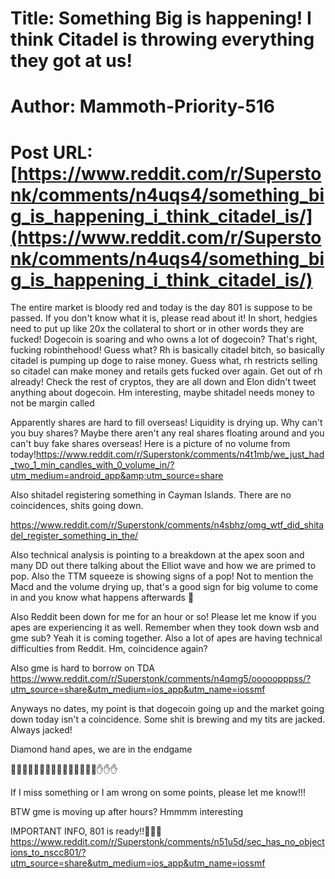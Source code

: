 # Title: Something Big is happening! I think Citadel is throwing everything they got at us!
# Author: Mammoth-Priority-516
# Post URL: [https://www.reddit.com/r/Superstonk/comments/n4uqs4/something_big_is_happening_i_think_citadel_is/](https://www.reddit.com/r/Superstonk/comments/n4uqs4/something_big_is_happening_i_think_citadel_is/)


The entire market is bloody red and today is the day 801 is suppose to be passed. If you don't know what it is, please read about it! In short, hedgies need to put up like 20x the collateral to short or in other words they are fucked! Dogecoin is soaring and who owns a lot of dogecoin? That's right, fucking robinthehood! Guess what? Rh is basically citadel bitch, so basically citadel is pumping up doge to raise money. Guess what, rh restricts selling so citadel can make money and retails gets fucked over again. Get out of rh already! Check the rest of cryptos, they are all down and Elon didn't tweet anything about dogecoin. Hm interesting, maybe shitadel needs money to not be margin called

Apparently shares are hard to fill overseas! Liquidity is drying up. Why can't you buy shares? Maybe there aren't any real shares floating around and you can't buy fake shares overseas! Here is a picture of no volume from today!https://www.reddit.com/r/Superstonk/comments/n4t1mb/we_just_had_two_1_min_candles_with_0_volume_in/?utm_medium=android_app&amp;utm_source=share

Also shitadel registering something in Cayman Islands. There are no coincidences, shits going down.

https://www.reddit.com/r/Superstonk/comments/n4sbhz/omg_wtf_did_shitadel_register_something_in_the/

Also technical analysis is pointing to a breakdown at the apex soon and many DD out there talking about the Elliot wave and how we are primed to pop. Also the TTM squeeze is showing signs of a pop! Not to mention the Macd and the volume drying up, that's a good sign for big volume to come in and you know what happens afterwards 🚀

Also Reddit been down for me for an hour or so! Please let me know if you apes are experiencing it as well. Remember when they took down wsb and gme sub? Yeah it is coming together. Also a lot of apes are having technical difficulties from Reddit. Hm, coincidence again?

Also gme is hard to borrow on TDA
https://www.reddit.com/r/Superstonk/comments/n4qmg5/ooooopppss/?utm_source=share&utm_medium=ios_app&utm_name=iossmf

Anyways no dates, my point is that dogecoin going up and the market going down today isn't a coincidence. Some shit is brewing and my tits are jacked. Always jacked! 

Diamond hand apes, we are in the endgame

🚀🚀🚀🚀🚀🚀🚀🚀🚀🚀🚀🚀💎💎💎✋✋✋

If I miss something or I am wrong on some points, please let me know!!!

BTW gme is moving up after hours? Hmmmm interesting

IMPORTANT INFO, 801 is ready!!🚀🚀🚀
https://www.reddit.com/r/Superstonk/comments/n51u5d/sec_has_no_objections_to_nscc801/?utm_source=share&utm_medium=ios_app&utm_name=iossmf